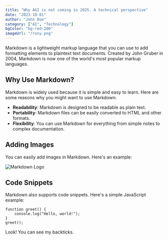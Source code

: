 ```yaml
---
title: "Why AGI is not coming in 2025. A technical perspective"
date: "2023-10-01"
author: "John Doe"
category: ["AI", "Technology"]
bgColor: "bg-red-200"
imageUrl: "/rony.png"
---
```


Markdown is a lightweight markup language that you can use to add formatting elements to plaintext text documents. Created by John Gruber in 2004, Markdown is now one of the world's most popular markup languages.

## Why Use Markdown?

Markdown is widely used because it is simple and easy to learn. Here are some reasons why you might want to use Markdown:

- **Readability**: Markdown is designed to be readable as plain text.
- **Portability**: Markdown files can be easily converted to HTML and other formats.
- **Flexibility**: You can use Markdown for everything from simple notes to complex documentation.

## Adding Images

You can easily add images in Markdown. Here's an example:

![Markdown Logo](/youtube.png)

## Code Snippets

Markdown also supports code snippets. Here's a simple JavaScript example:

```
function greet() {
    console.log("Hello, world!");
}
greet();
```

Look! You can see my backticks.
